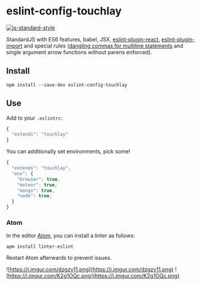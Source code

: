 # eslint-config-touchlay

[![js-standard-style](https://cdn.rawgit.com/feross/standard/master/badge.svg)](https://github.com/feross/standard)

StandardJS with ES6 features, babel, JSX, [eslint-plugin-react](https://github.com/yannickcr/eslint-plugin-react), [eslint-plugin-import](https://github.com/benmosher/eslint-plugin-import) and special rules ([dangling commas for multiline statements](https://medium.com/@nikgraf/why-you-should-enforce-dangling-commas-for-multiline-statements-d034c98e36f8) and single argument arrow functions without parens enforced).

## Install

```
npm install --save-dev eslint-config-touchlay
```

## Use

Add to your `.eslintrc`:

```js
{
  "extends": "touchlay"
}
```

You can additionally set environments, pick some!

```js
{
  "extends": "touchlay",
  "env": {
    "browser": true,
    "meteor": true,
    "mongo": true,
    "node": true,
  }
}
```

### Atom

In the editor [Atom](https://atom.io/), you can install a linter as follows:

```
apm install linter-eslint
```

Restart Atom afterwards to prevent issues.

![https://i.imgur.com/dzgzv11.png](https://i.imgur.com/dzgzv11.png)
![https://i.imgur.com/K2g1OQc.png](https://i.imgur.com/K2g1OQc.png)
